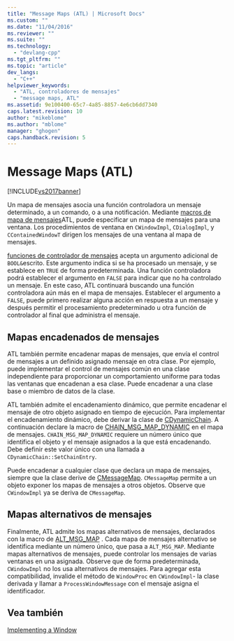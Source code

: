 ```yaml
---
title: "Message Maps (ATL) | Microsoft Docs"
ms.custom: ""
ms.date: "11/04/2016"
ms.reviewer: ""
ms.suite: ""
ms.technology: 
  - "devlang-cpp"
ms.tgt_pltfrm: ""
ms.topic: "article"
dev_langs: 
  - "C++"
helpviewer_keywords: 
  - "ATL, controladores de mensajes"
  - "message maps, ATL"
ms.assetid: 9e100400-65c7-4a85-8857-4e6cb6dd7340
caps.latest.revision: 10
author: "mikeblome"
ms.author: "mblome"
manager: "ghogen"
caps.handback.revision: 5
---
```

# Message Maps (ATL)
[!INCLUDE[vs2017banner](../assembler/inline/includes/vs2017banner.md)]

Un mapa de mensajes asocia una función controladora un mensaje determinado, a un comando, o a una notificación.  Mediante [macros de mapa de mensajes](../atl/reference/message-map-macros-atl.md)ATL, puede especificar un mapa de mensajes para una ventana.  Los procedimientos de ventana en `CWindowImpl`, `CDialogImpl`, y `CContainedWindowT` dirigen los mensajes de una ventana al mapa de mensajes.  
  
 [funciones de controlador de mensajes](../atl/message-handler-functions.md) acepta un argumento adicional de `BOOL&`escrito.  Este argumento indica si se ha procesado un mensaje, y se establece en `TRUE` de forma predeterminada.  Una función controladora podrá establecer el argumento en `FALSE` para indicar que no ha controlado un mensaje.  En este caso, ATL continuará buscando una función controladora aún más en el mapa de mensajes.  Establecer el argumento a `FALSE`, puede primero realizar alguna acción en respuesta a un mensaje y después permitir el procesamiento predeterminado u otra función de controlador al final que administra el mensaje.  
  
## Mapas encadenados de mensajes  
 ATL también permite encadenar mapas de mensajes, que envía el control de mensajes a un definido asignado mensaje en otra clase.  Por ejemplo, puede implementar el control de mensajes común en una clase independiente para proporcionar un comportamiento uniforme para todas las ventanas que encadenan a esa clase.  Puede encadenar a una clase base o miembro de datos de la clase.  
  
 ATL también admite el encadenamiento dinámico, que permite encadenar el mensaje de otro objeto asignado en tiempo de ejecución.  Para implementar el encadenamiento dinámico, debe derivar la clase de [CDynamicChain](../atl/reference/cdynamicchain-class.md).  A continuación declare la macro de [CHAIN\_MSG\_MAP\_DYNAMIC](../Topic/CHAIN_MSG_MAP_DYNAMIC.md) en el mapa de mensajes.  `CHAIN_MSG_MAP_DYNAMIC` requiere un número único que identifica el objeto y el mensaje asignados a la que está encadenando.  Debe definir este valor único con una llamada a `CDynamicChain::SetChainEntry`.  
  
 Puede encadenar a cualquier clase que declara un mapa de mensajes, siempre que la clase derive de [CMessageMap](../atl/reference/cmessagemap-class.md).  `CMessageMap` permite a un objeto exponer los mapas de mensajes a otros objetos.  Observe que `CWindowImpl` ya se deriva de `CMessageMap`.  
  
## Mapas alternativos de mensajes  
 Finalmente, ATL admite los mapas alternativos de mensajes, declarados con la macro de [ALT\_MSG\_MAP](../Topic/ALT_MSG_MAP.md) .  Cada mapa de mensajes alternativo se identifica mediante un número único, que pasa a `ALT_MSG_MAP`.  Mediante mapas alternativos de mensajes, puede controlar los mensajes de varias ventanas en una asignada.  Observe que de forma predeterminada, `CWindowImpl` no los usa alternativos de mensajes.  Para agregar esta compatibilidad, invalide el método de `WindowProc` en `CWindowImpl`\- la clase derivada y llamar a `ProcessWindowMessage` con el mensaje asigna el identificador.  
  
## Vea también  
 [Implementing a Window](../atl/implementing-a-window.md)